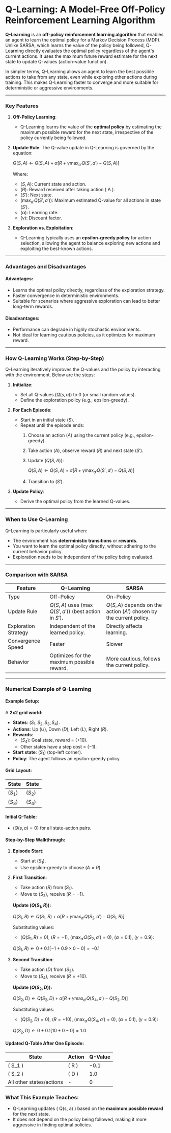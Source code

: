 # Q-Learning: A Model-Free Off-Policy Reinforcement Learning Algorithm

**Q-Learning** is an **off-policy reinforcement learning algorithm** that enables an agent to learn the optimal policy for a Markov Decision Process (MDP). Unlike SARSA, which learns the value of the policy being followed, Q-Learning directly evaluates the optimal policy regardless of the agent's current actions. It uses the maximum future reward estimate for the next state to update Q-values (action-value function).

In simpler terms, Q-Learning allows an agent to learn the best possible actions to take from any state, even while exploring other actions during training. This makes Q-Learning faster to converge and more suitable for deterministic or aggressive environments.

---

### Key Features
1. **Off-Policy Learning**: 
   - Q-Learning learns the value of the **optimal policy** by estimating the maximum possible reward for the next state, irrespective of the policy currently being followed.

2. **Update Rule**:
   The Q-value update in Q-Learning is governed by the equation:
   
   $Q(S, A) \leftarrow Q(S, A) + \alpha \left[ R + \gamma \max_{a'} Q(S', a') - Q(S, A) \right]$
   
   Where:
   - $( S, A )$: Current state and action.
   - $( R )$: Reward received after taking action \( A \).
   - $( S' )$: Next state.
   - $( \max_{a'} Q(S', a') )$: Maximum estimated Q-value for all actions in state $( S' )$.
   - $( \alpha )$: Learning rate.
   - $( \gamma )$: Discount factor.

4. **Exploration vs. Exploitation**:
   - Q-Learning typically uses an **epsilon-greedy policy** for action selection, allowing the agent to balance exploring new actions and exploiting the best-known actions.

---

### Advantages and Disadvantages

#### Advantages:
- Learns the optimal policy directly, regardless of the exploration strategy.
- Faster convergence in deterministic environments.
- Suitable for scenarios where aggressive exploration can lead to better long-term rewards.

#### Disadvantages:
- Performance can degrade in highly stochastic environments.
- Not ideal for learning cautious policies, as it optimizes for maximum reward.

---

### How Q-Learning Works (Step-by-Step)

Q-Learning iteratively improves the Q-values and the policy by interacting with the environment. Below are the steps:

1. **Initialize**:
   - Set all Q-values $( Q(s, a) )$ to 0 (or small random values).
   - Define the exploration policy (e.g., epsilon-greedy).

2. **For Each Episode**:
   - Start in an initial state $( S )$.
   - Repeat until the episode ends:
     1. Choose an action $( A )$ using the current policy (e.g., epsilon-greedy).
     2. Take action $( A )$, observe reward $( R )$ and next state $( S' )$.
     3. Update $( Q(S, A) )$:
        
        $Q(S, A) \leftarrow Q(S, A) + \alpha \left[ R + \gamma \max_{a'} Q(S', a') - Q(S, A) \right]$
        
     5. Transition to $( S' )$.

3. **Update Policy**:
   - Derive the optimal policy from the learned Q-values.

---

### When to Use Q-Learning

Q-Learning is particularly useful when:
- The environment has **deterministic transitions** or **rewards**.
- You want to learn the optimal policy directly, without adhering to the current behavior policy.
- Exploration needs to be independent of the policy being evaluated.

---

### Comparison with SARSA

| Feature               | Q-Learning                | SARSA                       |
|-----------------------|--------------------------|----------------------------|
| Type                 | Off-Policy               | On-Policy                  |
| Update Rule          | $Q(S, A)$ uses $( \max Q(S', a') )$ (best action in $S'$). | $Q(S, A)$ depends on the action $( A' )$ chosen by the current policy. |
| Exploration Strategy  | Independent of the learned policy. | Directly affects learning. |
| Convergence Speed    | Faster                   | Slower                     |
| Behavior             | Optimizes for the maximum possible reward. | More cautious, follows the current policy. |

---

### Numerical Example of Q-Learning

#### Example Setup:
A **2x2 grid world**:
- **States**: $( S_1, S_2, S_3, S_4 )$.
- **Actions**: Up $( U )$, Down $( D )$, Left $( L )$, Right $( R )$.
- **Rewards**:
  - $( S_4 )$: Goal state, reward = $( +10 )$.
  - Other states have a step cost = $( -1 )$.
- **Start state**: $( S_1 )$ (top-left corner).
- **Policy**: The agent follows an epsilon-greedy policy.

#### Grid Layout:

| State  | State  |
|--------|--------|
| $( S_1 )$ | $( S_2 )$ |
| $( S_3 )$ | $( S_4 )$ |

#### Initial Q-Table:
- $( Q(s, a) = 0 )$ for all state-action pairs.

#### Step-by-Step Walkthrough:

1. **Episode Start**:
   - Start at $( S_1 )$.
   - Use epsilon-greedy to choose $( A = R )$.

2. **First Transition**:
   - Take action $( R )$ from $( S_1 )$.
   - Move to $( S_2 )$, receive $( R = -1 )$.

   **Update $( Q(S_1, R) )$:**
   
   $Q(S_1, R) \leftarrow Q(S_1, R) + \alpha \left[ R + \gamma \max_{a'} Q(S_2, a') - Q(S_1, R) \right]$
   
   Substituting values:
   - $( Q(S_1, R) = 0 )$, $( R = -1 )$, $( \max_{a'} Q(S_2, a') = 0 )$, $( \alpha = 0.1 )$, $( \gamma = 0.9 )$:
   
   $Q(S_1, R) \leftarrow 0 + 0.1 \left[ -1 + 0.9 \times 0 - 0 \right] = -0.1$

4. **Second Transition**:
   - Take action $( D )$ from $( S_2 )$.
   - Move to $( S_4 )$, receive $( R = +10 )$.

   **Update $( Q(S_2, D) )$:**
   
   $Q(S_2, D) \leftarrow Q(S_2, D) + \alpha \left[ R + \gamma \max_{a'} Q(S_4, a') - Q(S_2, D) \right]$
   
   Substituting values:
   - $( Q(S_2, D) = 0 )$, $( R = +10 )$, $( \max_{a'} Q(S_4, a') = 0 )$, $( \alpha = 0.1 )$, $( \gamma = 0.9 )$:
   
   $Q(S_2, D) \leftarrow 0 + 0.1 \left[ 10 + 0 - 0 \right] = 1.0$

#### Updated Q-Table After One Episode:
| State    | Action | Q-Value |
|----------|--------|---------|
| \( S_1 \) | \( R \) | $-0.1$    |
| \( S_2 \) | \( D \) | $1.0$     |
| All other states/actions | - | $0$       |

### What This Example Teaches:
- Q-Learning updates \( Q(s, a) \) based on the **maximum possible reward** for the next state.
- It does not depend on the policy being followed, making it more aggressive in finding optimal policies.
